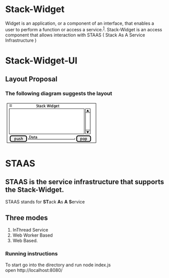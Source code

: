 # Stack-Widget

  Widget is an application, or a component of an interface, that enables a user to perform a function or access a service.<sup>[1](https://www.lexico.com/definition/widget)</sup>. Stack-Widget is an access component that allows interaction with STAAS ( Stack As A Service Infrastructure )

# Stack-Widget-UI

## Layout Proposal


### The following diagram suggests the layout
![Stack-Widget Layout](/StackWidgetUI.png)

# STAAS 

## STAAS is the service infrastructure that supports the Stack-Widget.
STAAS stands for **ST**ack **A**s **A** **S**ervice
## Three modes 
1. InThread Service
2. Web Worker Based
3. Web Based.


### Running instructions

To start go into the directory and run
node index.js <br/>
open http://localhost:8080/
